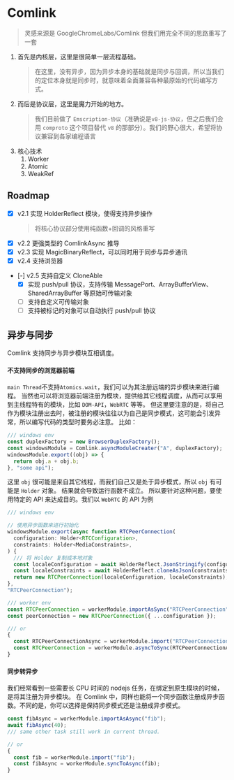 # Comlink

> 灵感来源是 GoogleChromeLabs/Comlink
> 但我们用完全不同的思路重写了一套

1. 首先是内核层，这里是很简单一层流程基础。
   > 在这里，没有异步，因为异步本身的基础就是同步与回调，所以当我们的定位本身就是同步时，就意味着全面兼容各种最原始的代码编写方式。
1. 而后是协议层，这里是魔力开始的地方。
   > 我们目前做了 `Emscription-协议`（准确说是`v8-js-协议`，但之后我们会用 `comproto` 这个项目替代 `v8` 的那部分）。我们的野心很大，希望将协议兼容到各家编程语言
1. 核心技术
   1. Worker
   1. Atomic
   1. WeakRef

## Roadmap

- [x] v2.1 实现 HolderReflect 模块，使得支持异步操作
  > 将核心协议部分使用纯函数+回调的风格重写
- [x] v2.2 更强类型的 ComlinkAsync 推导
- [x] v2.3 实现 MagicBinaryReflect，可以同时用于同步与异步通讯
- [x] v2.4 支持浏览器
- [-] v2.5 支持自定义 CloneAble
  - [x] 实现 push/pull 协议，支持传输 MessagePort、ArrayBufferView、SharedArrayBuffer 等原始可传输对象
  - [ ] 支持自定义可传输对象
  - [ ] 支持被标记的对象可以自动执行 push/pull 协议

## 异步与同步

Comlink 支持同步与异步模块互相调度。

#### 不支持同步的浏览器前端

`main Thread`不支持`Atomics.wait`，我们可以为其注册远端的异步模块来进行编程。
当然也可以将浏览器前端注册为模块，提供给其它线程调度，从而可以享用到主线程特有的模块，比如 `DOM-API`，`WebRTC` 等等。
但这里要注意的是，将自己作为模块注册出去时，被注册的模块往往以为自己是同步模式，这可能会引发异常，所以编写代码的类型时要务必注意。
比如：

```ts
/// windows env
const duplexFactory = new BrowserDuplexFactory();
const windowsModule = Comlink.asyncModuleCreater("A", duplexFactory);
windowsModule.export((obj) => {
  return obj.a + obj.b;
}, "some api");
```

这里 `obj` 很可能是来自其它线程，而我们自己又是处于异步模式，所以 `obj` 有可能是 `Holder` 对象。
结果就会导致运行函数不成立。
所以要针对这种问题，要使用特定的 API 来达成目的。我们以 `WebRTC` 的 API 为例

```ts
/// windows env

// 使用异步函数来进行初始化
windowsModule.export(async function RTCPeerConnection(
  configuration: Holder<RTCConfiguration>,
  constraints: Holder<MediaConstraints>,
) {
  /// 将 Holder 复制成本地对象
  const localeConfiguration = await HolderReflect.JsonStringify(configuration);
  const localeConstraints = await HolderReflect.cloneAsJson(constraints);
  return new RTCPeerConnection(localeConfiguration, localeConstraints);
},
"RTCPeerConnection");

/// worker env
const RTCPeerConnection = workerModule.importAsSync("RTCPeerConnection");
const peerConnection = new RTCPeerConnection({ ...configuration });

/// or
{
  const RTCPeerConnectionAsync = workerModule.import("RTCPeerConnection");
  const RTCPeerConnection = workerModule.asyncToSync(RTCPeerConnectionAsync);
}
```

#### 同步转异步

我们经常看到一些需要长 CPU 时间的 nodejs 任务，在绑定到原生模块的时候，是将其注册为异步模块。
在 Comlink 中，同样也能将一个同步函数注册成异步函数。不同的是，你可以选择是保持同步模式还是注册成异步模式。

```ts
const fibAsync = workerModule.importAsAsync("fib");
await fibAsync(40);
/// same other task still work in current thread.

// or
{
  const fib = workerModule.import("fib");
  const fibAsync = workerModule.syncToAsync(fib);
}
```
